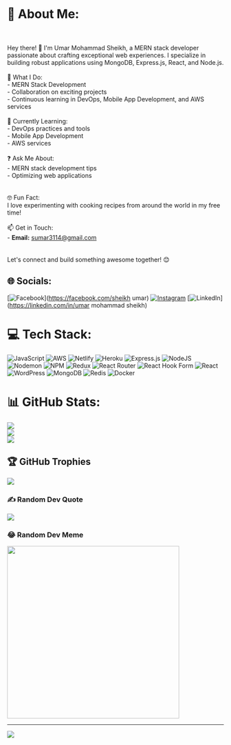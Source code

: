 # 💫 About Me:
<br><br>Hey there! 👋 I'm Umar Mohammad Sheikh, a MERN stack developer passionate about crafting exceptional web experiences. I specialize in building robust applications using MongoDB, Express.js, React, and Node.js.<br><br> 💼 What I Do:<br>- MERN Stack Development<br>- Collaboration on exciting projects<br>- Continuous learning in DevOps, Mobile App Development, and AWS services<br><br>🌱 Currently Learning:<br>- DevOps practices and tools<br>- Mobile App Development<br>- AWS services<br><br>❓ Ask Me About:<br>- MERN stack development tips<br>- Optimizing web applications<br><br><br> 🤓 Fun Fact:<br>I love experimenting with cooking recipes from around the world in my free time!<br><br> 📫 Get in Touch:<br>- **Email:** sumar3114@gmail.com<br><br><br>Let's connect and build something awesome together! 😊<br>


## 🌐 Socials:
[![Facebook](https://img.shields.io/badge/Facebook-%231877F2.svg?logo=Facebook&logoColor=white)](https://facebook.com/sheikh umar) [![Instagram](https://img.shields.io/badge/Instagram-%23E4405F.svg?logo=Instagram&logoColor=white)](https://instagram.com/s.umar122) [![LinkedIn](https://img.shields.io/badge/LinkedIn-%230077B5.svg?logo=linkedin&logoColor=white)](https://linkedin.com/in/umar mohammad sheikh) 

# 💻 Tech Stack:
![JavaScript](https://img.shields.io/badge/javascript-%23323330.svg?style=for-the-badge&logo=javascript&logoColor=%23F7DF1E) ![AWS](https://img.shields.io/badge/AWS-%23FF9900.svg?style=for-the-badge&logo=amazon-aws&logoColor=white) ![Netlify](https://img.shields.io/badge/netlify-%23000000.svg?style=for-the-badge&logo=netlify&logoColor=#00C7B7) ![Heroku](https://img.shields.io/badge/heroku-%23430098.svg?style=for-the-badge&logo=heroku&logoColor=white) ![Express.js](https://img.shields.io/badge/express.js-%23404d59.svg?style=for-the-badge&logo=express&logoColor=%2361DAFB) ![NodeJS](https://img.shields.io/badge/node.js-6DA55F?style=for-the-badge&logo=node.js&logoColor=white) ![Nodemon](https://img.shields.io/badge/NODEMON-%23323330.svg?style=for-the-badge&logo=nodemon&logoColor=%BBDEAD) ![NPM](https://img.shields.io/badge/NPM-%23CB3837.svg?style=for-the-badge&logo=npm&logoColor=white) ![Redux](https://img.shields.io/badge/redux-%23593d88.svg?style=for-the-badge&logo=redux&logoColor=white) ![React Router](https://img.shields.io/badge/React_Router-CA4245?style=for-the-badge&logo=react-router&logoColor=white) ![React Hook Form](https://img.shields.io/badge/React%20Hook%20Form-%23EC5990.svg?style=for-the-badge&logo=reacthookform&logoColor=white) ![React](https://img.shields.io/badge/react-%2320232a.svg?style=for-the-badge&logo=react&logoColor=%2361DAFB) ![WordPress](https://img.shields.io/badge/WordPress-%23117AC9.svg?style=for-the-badge&logo=WordPress&logoColor=white) ![MongoDB](https://img.shields.io/badge/MongoDB-%234ea94b.svg?style=for-the-badge&logo=mongodb&logoColor=white) ![Redis](https://img.shields.io/badge/redis-%23DD0031.svg?style=for-the-badge&logo=redis&logoColor=white) ![Docker](https://img.shields.io/badge/docker-%230db7ed.svg?style=for-the-badge&logo=docker&logoColor=white)
# 📊 GitHub Stats:
![](https://github-readme-stats.vercel.app/api?username=sheikhumar122&theme=dark&hide_border=false&include_all_commits=false&count_private=false)<br/>
![](https://github-readme-streak-stats.herokuapp.com/?user=sheikhumar122&theme=dark&hide_border=false)<br/>
![](https://github-readme-stats.vercel.app/api/top-langs/?username=sheikhumar122&theme=dark&hide_border=false&include_all_commits=false&count_private=false&layout=compact)

## 🏆 GitHub Trophies
![](https://github-profile-trophy.vercel.app/?username=sheikhumar122&theme=radical&no-frame=false&no-bg=true&margin-w=4)

### ✍️ Random Dev Quote
![](https://quotes-github-readme.vercel.app/api?type=horizontal&theme=radical)

### 😂 Random Dev Meme
<img src='https://randommeme-five.vercel.app/' style="height: 400px;"/>

---
[![](https://visitcount.itsvg.in/api?id=sheikhumar122&icon=0&color=0)](https://visitcount.itsvg.in)

<!-- Proudly created with GPRM ( https://gprm.itsvg.in ) -->
